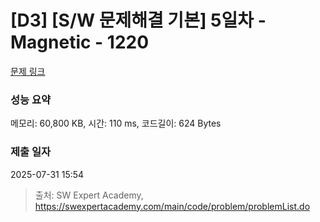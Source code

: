 # [D3] [S/W 문제해결 기본] 5일차 - Magnetic - 1220 

[문제 링크](https://swexpertacademy.com/main/code/problem/problemDetail.do?contestProbId=AV14hwZqABsCFAYD) 

### 성능 요약

메모리: 60,800 KB, 시간: 110 ms, 코드길이: 624 Bytes

### 제출 일자

2025-07-31 15:54



> 출처: SW Expert Academy, https://swexpertacademy.com/main/code/problem/problemList.do